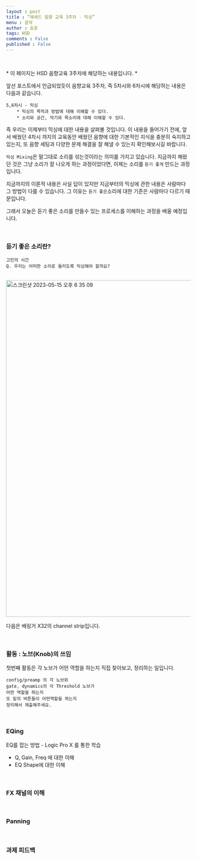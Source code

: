 ```yaml
---
layout : post
title : “헤세드 음향 교육 3주차 - 믹싱”
menu : 음악
author : 송훈
tags: HSD 
comments : False
published : False
---
```


<br>

\* 이 페이지는 HSD 음향교육 3주차에 해당하는 내용입니다. \* 


앞선 포스트에서 언급되었듯이 음향교육 3주차, 즉 5차시와 6차시에 해당하는 내용은 다음과 같습니다.
```
5,6차시 - 믹싱
	* 믹싱의 목적과 방법에 대해 이해할 수 있다.
	* 소리와 공간, 악기와 목소리에 대해 이해할 수 있다.
```

즉 우리는 이제부터 믹싱에 대한 내용을 살펴볼 것입니다.
이 내용을 들어가기 전에, 
앞서 배웠던 4차시 까지의 교육동안 배웠던
음향에 대한 기본적인 지식을 충분히 숙지하고 있는지, 
또 음향 세팅과 다양한 문제 해결을 잘 해낼 수 있는지 확인해보시길 바랍니다.

`믹싱 Mixing`은 말그대로 소리를 섞는것이라는 의미를 가지고 있습니다.
지금까지 해왔던 것은 그냥 소리가 잘 나오게 하는 과정이었다면,
이제는 소리를 `듣기 좋게` 만드는 과정입니다.

지금까지의 이론적 내용은 사실 답이 있지만
지금부터의 믹싱에 관한 내용은 사람마다 그 방법이 다를 수 있습니다.
그 이유는 `듣기 좋은`소리에 대한 기준은 사람마다 다르기 때문입니다.

그래서 오늘은 듣기 좋은 소리를 만들수 있는 프로세스를 이해하는 과정을 배울 예정입니다.

<br> 

### 듣기 좋은 소리란?
```
고민의 시간
Q. 우리는 어떠한 소리로 들리도록 믹싱해야 할까요?
```

<br>
	
<img width="916" alt="스크린샷 2023-05-15 오후 6 35 09" src="https://github.com/songh-oon/songh-oon.github.io/assets/84430293/829b1bd6-a992-471b-a8ef-5a41dcdfe8b7">

다음은 베링거 X32의 channel strip입니다. 

<br>

### 활동 : 노브(Knob)의 쓰임
첫번째 활동은 각 노브가 어떤 역할을 하는지 직접 찾아보고, 정리하는 일입니다.
```
config/preamp 의 각 노브와
gate, dynamics의 각 Threshold 노브가 
어떤 역할을 하는지 
또 밑의 버튼들이 어떤역할을 하는지 
정리해서 제출해주세요.
```

<br>

### EQing

EQ를 잡는 방법 - Logic Pro X 를 통한 학습
- Q, Gain, Freq 에 대한 이해
- EQ Shape에 대한 이해

<br>

### FX 채널의 이해

<br>

### Panning

<br>

### 과제 피드백

